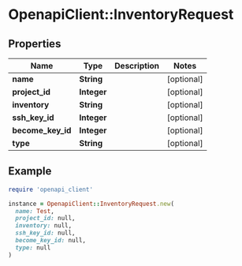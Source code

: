 # OpenapiClient::InventoryRequest

## Properties

| Name | Type | Description | Notes |
| ---- | ---- | ----------- | ----- |
| **name** | **String** |  | [optional] |
| **project_id** | **Integer** |  | [optional] |
| **inventory** | **String** |  | [optional] |
| **ssh_key_id** | **Integer** |  | [optional] |
| **become_key_id** | **Integer** |  | [optional] |
| **type** | **String** |  | [optional] |

## Example

```ruby
require 'openapi_client'

instance = OpenapiClient::InventoryRequest.new(
  name: Test,
  project_id: null,
  inventory: null,
  ssh_key_id: null,
  become_key_id: null,
  type: null
)
```

